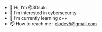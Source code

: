 - 👋 Hi, I’m @3Dsuki
- 👀 I’m interested in cybersecurity
- 🌱 I’m currently learning c++
- 📫 How to reach me : elodev5@gmail.com

<!---
3Dsuki/3Dsuki is a ✨ special ✨ repository because its `README.md` (this file) appears on your GitHub profile.
You can click the Preview link to take a look at your changes.
--->
